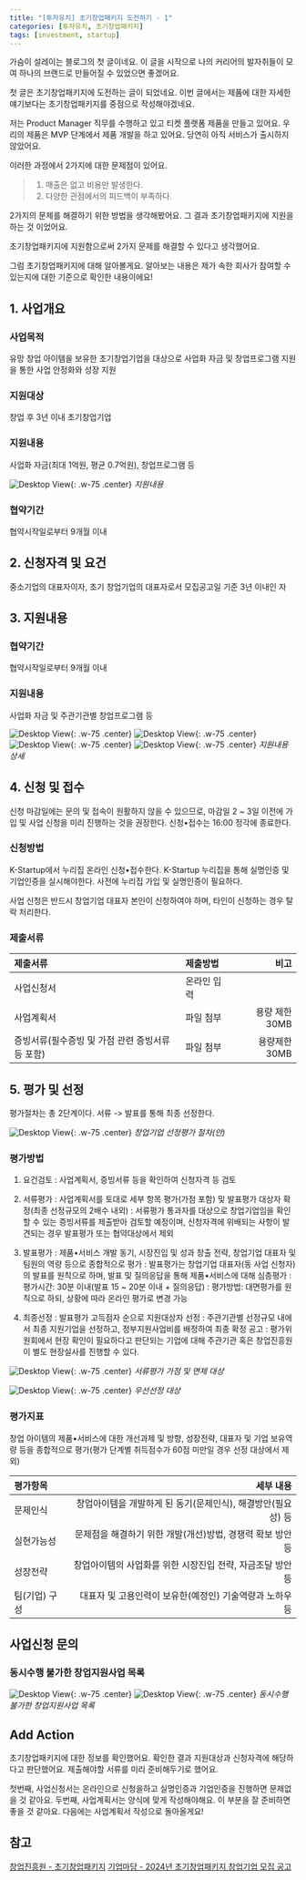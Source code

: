 ```yaml
---
title: "[투자유치] 초기창업패키지 도전하기 - 1"
categories: [투자유치, 초기창업패키지]
tags: [investment, startup]
---
```


가슴이 설레이는 블로그의 첫 글이네요.
이 글을 시작으로 나의 커리어의 발자취들이 모여 하나의 브랜드로 만들어질 수 있었으면 좋겠어요.

첫 글은 초기창업패키지에 도전하는 글이 되었네요.
이번 글에서는 제품에 대한 자세한 얘기보다는 초기창업패키지를 중점으로 작성해야겠네요.

저는 Product Manager 직무를 수행하고 있고 티켓 플랫폼 제품을 만들고 있어요.
우리의 제품은 MVP 단계에서 제품 개발을 하고 있어요. 당연히 아직 서비스가 출시하지 않았어요.

이러한 과정에서 2가지에 대한 문제점이 있어요.

> 1. 매출은 없고 비용만 발생한다.
> 2. 다양한 관점에서의 피드백이 부족하다.

2가지의 문제를 해결하기 위한 방법을 생각해봤어요.
그 결과 초기창업패키지에 지원을 하는 것 이었어요.

초기창업패키지에 지원함으로써 2가지 문제를 해결할 수 있다고 생각했어요.

그럼 초기창업패키지에 대해 알아볼게요. 알아보는 내용은 제가 속한 회사가 참여할 수 있는지에 대한 기준으로 확인한 내용이에요!

## 1. 사업개요

### 사업목적
유망 창업 아이템을 보유한 초기창업기업을 대상으로 사업화 자금 및 창업프로그램 지원을 통한 사업 안정화와 성장 지원

### 지원대상
창업 후 3년 이내 초기창업기업

### 지원내용
사업화 자금(최대 1억원, 평균 0.7억원), 창업프로그램 등

![Desktop View](/assets/img/posts/2025-01-04-early-startup-package-1/2025-01-04-early-startup-package-1-1.png){: .w-75 .center}
_지원내용_

### 협약기간
협약시작일로부터 9개월 이내

## 2. 신청자격 및 요건
중소기업의 대표자이자, 초기 창업기업의 대표자로서 모집공고일 기준 3년 이내인 자

## 3. 지원내용

### 협약기간
협약시작일로부터 9개월 이내

### 지원내용
사업화 자금 및 주관기관별 창업프로그램 등

![Desktop View](/assets/img/posts/2025-01-04-early-startup-package-1/2025-01-04-early-startup-package-1-2.png){: .w-75 .center}
![Desktop View](/assets/img/posts/2025-01-04-early-startup-package-1/2025-01-04-early-startup-package-1-3.png){: .w-75 .center}
![Desktop View](/assets/img/posts/2025-01-04-early-startup-package-1/2025-01-04-early-startup-package-1-4.png){: .w-75 .center}
![Desktop View](/assets/img/posts/2025-01-04-early-startup-package-1/2025-01-04-early-startup-package-1-5.png){: .w-75 .center}
_지원내용 상세_

## 4. 신청 및 접수
신청 마감일에는 문의 및 접속이 원활하지 않을 수 있으므로, 마감일 2 ~ 3일 이전에 가입 및 사업 신청을 미리 진행하는 것을 권장한다. 신청•접수는 16:00 정각에 종료한다.

### 신청방법
K-Startup에서 누리집 온라인 신청•접수한다. K-Startup 누리집을 통해 실명인증 및 기업인증을 실시해야한다. 사전에 누리집 가입 및 실명인증이 필요하다.

사업 신청은 반드시 창업기업 대표자 본인이 신청하여야 하며, 타인이 신청하는 경우 탈락 처리한다.

### 제출서류

| 제출서류                                         | 제출방법    |           비고 |
| :----------------------------------------------- | :---------- | -------------: |
| 사업신청서                                       | 온라인 입력 |                |
| 사업계획서                                       | 파일 첨부   | 용량 제한 30MB |
| 증빙서류(필수증빙 및 가점 관련 증빙서류 등 포함) | 파일 첨부   |  용량제한 30MB |

## 5. 평가 및 선정
평가절차는 총 2단계이다. 서류 -> 발표를 통해 최종 선정한다.

![Desktop View](/assets/img/posts/2025-01-04-early-startup-package-1/2025-01-04-early-startup-package-1-6.png){: .w-75 .center}
_창업기업 선정평가 절차(안)_

### 평가방법

1. 요건검토
: 사업계획서, 증빙서류 등을 확인하여 신청자격 등 검토

2. 서류평가
: 사업계획서를 토대로 세부 항목 평가(가점 포함) 및 발표평가 대상자 확정(최종 선정규모의 2배수 내외)
: 서류평가 통과자를 대상으로 창업기업임을 확인할 수 있는 증빙서류를 제출받아 검토할 예정이며, 신청자격에 위배되는 사항이 발견되는 경우 발표평가 또는 협약대상에서 제외

3. 발표평가
: 제품•서비스 개발 동기, 시장진입 및 성과 창출 전략, 창업기업 대표자 및 팀원의 역량 등으로 종합적으로 평가
: 발표평가는 창업기업 대표자(동 사업 신청자)의 발표를 원칙으로 하며, 발표 및 질의응답을 통해 제품•서비스에 대해 심층평가
: 평가시간: 30분 이내(발표 15 ~ 20분 이내 + 질의응답)
: 평가방법: 대면평가를 원칙으로 하되, 상황에 따라 온라인 평가로 변경 가능

4. 최종선정
: 발표평가 고득점자 순으로 지원대상자 선정
: 주관기관별 선정규모 내에서 최종 지원기업을 선정하고, 정부지원사업비를 배정하여 최종 확정 공고
: 평가위원회에서 현장 확인이 필요하다고 판단되는 기업에 대해 주관기관 혹은 창업진흥원이 별도 현장실사를 진행할 수 있다.

![Desktop View](/assets/img/posts/2025-01-04-early-startup-package-1/2025-01-04-early-startup-package-1-7.png){: .w-75 .center}
_서류평가 가점 및 면제 대상_

![Desktop View](/assets/img/posts/2025-01-04-early-startup-package-1/2025-01-04-early-startup-package-1-8.png){: .w-75 .center}
_우선선정 대상_

### 평가지표
창업 아이템의 제품•서비스에 대한 개선과제 및 방향, 성장전략, 대표자 및 기업 보유역량 등을 종합적으로 평가(평가 단계별 취득점수가 60점 미만일 경우 선정 대상에서 제외)

| 평가항목      |                                                    세부 내용 |
| :------------ | -----------------------------------------------------------: |
| 문제인식      | 창업아이템을 개발하게 된 동기(문제인식), 해결방안(필요성) 등 |
| 실현가능성    |   문제점을 해결하기 위한 개발(개선)방법, 경쟁력 확보 방안 등 |
| 성장전략      |   창업아이템의 사업화를 위한 시장진입 전략, 자금조달 방안 등 |
| 팀(기업) 구성 |     대표자 및 고용인력이 보유한(예정인) 기술역량과 노하우 등 |

## 사업신청 문의

### 동시수행 불가한 창업지원사업 목록

![Desktop View](/assets/img/posts/2025-01-04-early-startup-package-1/2025-01-04-early-startup-package-1-9.png){: .w-75 .center}
![Desktop View](/assets/img/posts/2025-01-04-early-startup-package-1/2025-01-04-early-startup-package-1-10.png){: .w-75 .center}
_동시수행 불가한 창업지원사업 목록_

## Add Action
초기창업패키지에 대한 정보를 확인했어요. 확인한 결과 지원대상과 신청자격에 해당하다고 판단했어요. 제출해야할 서류를 미리 준비해두기로 했어요.

첫번째, 사업신청서는 온라인으로 신청을하고 실명인증과 기업인증을 진행하면 문제없을 것 같아요.
두번째, 사업계획서는 양식에 맞게 작성해야해요. 이 부분을 잘 준비하면 좋을 것 같아요. 다음에는 사업계획서 작성으로 돌아올게요!

## 참고

[창업진흥원 - 초기창업패키지](https://www.kised.or.kr/menu.es?mid=a10205020000)
[기업마당 - 2024년 초기창업패키지 창업기업 모집 공고](https://www.bizinfo.go.kr/web/lay1/bbs/S1T122C128/AS/74/view.do?pblancId=PBLN_000000000094267)